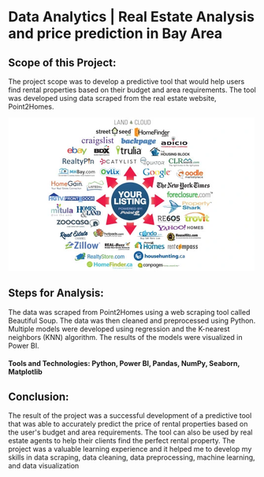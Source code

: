 # Data Analytics | Real Estate Analysis and price prediction in Bay Area

## Scope of this Project:
The project scope was to develop a predictive tool that would help users find rental properties based on their budget and area requirements. The tool was developed using data scraped from the real estate website, Point2Homes.

![Image](./Point2_homes.webp)

## Steps for Analysis:
The data was scraped from Point2Homes using a web scraping tool called Beautiful Soup.
The data was then cleaned and preprocessed using Python.
Multiple models were developed using regression and the K-nearest neighbors (KNN) algorithm.
The results of the models were visualized in Power BI.

#### Tools and Technologies: Python, Power BI, Pandas, NumPy, Seaborn, Matplotlib

## Conclusion: 
The result of the project was a successful development of a predictive tool that was able to accurately predict the price of rental properties based on the user's budget and area requirements. The tool can also be used by real estate agents to help their clients find the perfect rental property. The project was a valuable learning experience and it helped me to develop my skills in data scraping, data cleaning, data preprocessing, machine learning, and data visualization

